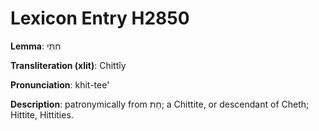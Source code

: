 # Lexicon Entry H2850

**Lemma**: חִתִּי

**Transliteration (xlit)**: Chittîy

**Pronunciation**: khit-tee'

**Description**:
patronymically from חֵת; a Chittite, or descendant of Cheth; Hittite, Hittities.
